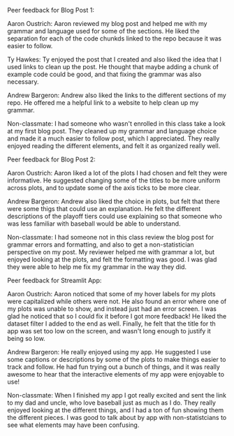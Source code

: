 Peer feedback for Blog Post 1:

Aaron Oustrich:
    Aaron reviewed my blog post and helped me with my grammar and language used for some of the sections. He liked the separation for each of the code chunkds linked to the repo because it was easier to follow. 

Ty Hawkes:
    Ty enjoyed the post that I created and also liked the idea that I used links to clean up the post. He thought that maybe adding a chunk of example code could be good, and that fixing the grammar was also necessary. 

Andrew Bargeron:
    Andrew also liked the links to the different sections of my repo. He offered me a helpful link to a website to help clean up my grammar. 

Non-classmate:
    I had someone who wasn't enrolled in this class take a look at my first blog post. They cleaned up my grammar and language choice and made it a much easier to follow post, which I appreciated. They really enjoyed reading the different elements, and felt it as organized really well. 

Peer feedback for Blog Post 2:

Aaron Oustrich:
    Aaron liked a lot of the plots I had chosen and felt they were informative. He suggested changing some of the titles to be more uniform across plots, and to update some of the axis ticks to be more clear. 

Andrew Bargeron:
    Andrew also liked the choice in plots, but felt that there were some thigs that could use an explanation. He felt the different descriptions of the playoff tiers could use explaining so that someone who was less familiar with baseball would be able to understand.

Non-classmate:
    I had someone not in this class review the blog post for grammar errors and formatting, and also to get a non-statistician perspective on my post. My reviewer helped me with grammar a lot, but enjoyed looking at the plots, and felt the formatting was good. I was glad they were able to help me fix my grammar in the way they did. 

Peer feedback for Streamlit App:

Aaron Oustrich:
    Aaron noticed that some of my hover labels for my plots were capitalized while others were not. He also found an error where one of my plots was unable to show, and instead just had an error screen. I was glad he noticed that so I could fix it before I got more feedback! He liked the dataset filter I added to the end as well. Finally, he felt that the title for th app was set too low on the screen, and wasn't long enough to justify it being so low.

Andrew Bargeron:
    He really enjoyed using my app. He suggested I use some captions or descriptions by some of the plots to make things easier to track and follow. He had fun trying out a bunch of things, and it was really awesome to hear that the interactive elements of my app were enjoyable to use!

Non-classmate:
    When I finished my app I got really excited and sent the link to my dad and uncle, who love baseball just as much as I do. They really enjoyed looking at the different things, and I had a ton of fun showing them the different pieces. I was good to talk about by app with non-statistcians to see what elements may have been confusing. 
